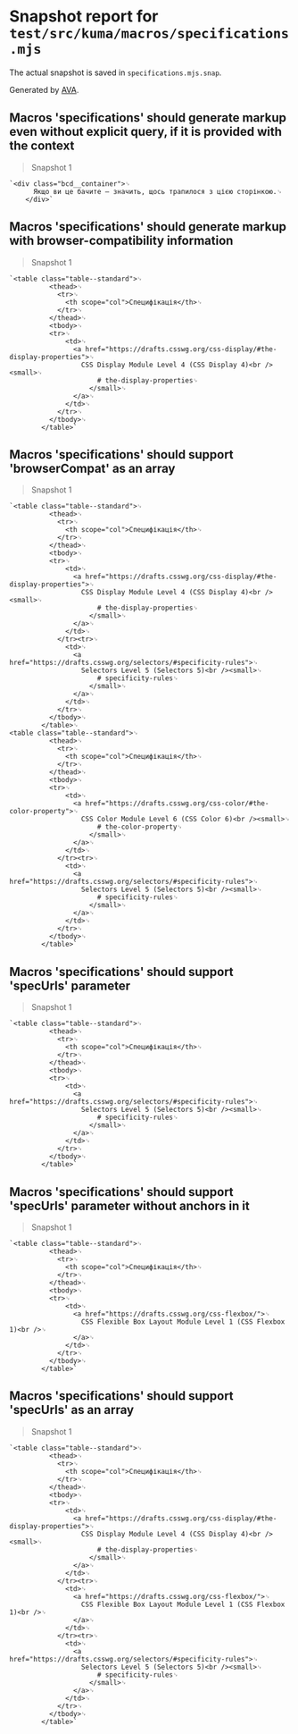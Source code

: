 # Snapshot report for `test/src/kuma/macros/specifications.mjs`

The actual snapshot is saved in `specifications.mjs.snap`.

Generated by [AVA](https://avajs.dev).

## Macros 'specifications' should generate markup even without explicit query, if it is provided with the context

> Snapshot 1

    `<div class="bcd__container">␊
          Якщо ви це бачите — значить, щось трапилося з цією сторінкою.␊
        </div>`

## Macros 'specifications' should generate markup with browser-compatibility information

> Snapshot 1

    `<table class="table--standard">␊
              <thead>␊
                <tr>␊
                  <th scope="col">Специфікація</th>␊
                </tr>␊
              </thead>␊
              <tbody>␊
              <tr>␊
                  <td>␊
                    <a href="https://drafts.csswg.org/css-display/#the-display-properties">␊
                      CSS Display Module Level 4 (CSS Display 4)<br /><small>␊
                          # the-display-properties␊
                        </small>␊
                    </a>␊
                  </td>␊
                </tr>␊
              </tbody>␊
            </table>`

## Macros 'specifications' should support 'browserCompat' as an array

> Snapshot 1

    `<table class="table--standard">␊
              <thead>␊
                <tr>␊
                  <th scope="col">Специфікація</th>␊
                </tr>␊
              </thead>␊
              <tbody>␊
              <tr>␊
                  <td>␊
                    <a href="https://drafts.csswg.org/css-display/#the-display-properties">␊
                      CSS Display Module Level 4 (CSS Display 4)<br /><small>␊
                          # the-display-properties␊
                        </small>␊
                    </a>␊
                  </td>␊
                </tr><tr>␊
                  <td>␊
                    <a href="https://drafts.csswg.org/selectors/#specificity-rules">␊
                      Selectors Level 5 (Selectors 5)<br /><small>␊
                          # specificity-rules␊
                        </small>␊
                    </a>␊
                  </td>␊
                </tr>␊
              </tbody>␊
            </table>␊
    <table class="table--standard">␊
              <thead>␊
                <tr>␊
                  <th scope="col">Специфікація</th>␊
                </tr>␊
              </thead>␊
              <tbody>␊
              <tr>␊
                  <td>␊
                    <a href="https://drafts.csswg.org/css-color/#the-color-property">␊
                      CSS Color Module Level 6 (CSS Color 6)<br /><small>␊
                          # the-color-property␊
                        </small>␊
                    </a>␊
                  </td>␊
                </tr><tr>␊
                  <td>␊
                    <a href="https://drafts.csswg.org/selectors/#specificity-rules">␊
                      Selectors Level 5 (Selectors 5)<br /><small>␊
                          # specificity-rules␊
                        </small>␊
                    </a>␊
                  </td>␊
                </tr>␊
              </tbody>␊
            </table>`

## Macros 'specifications' should support 'specUrls' parameter

> Snapshot 1

    `<table class="table--standard">␊
              <thead>␊
                <tr>␊
                  <th scope="col">Специфікація</th>␊
                </tr>␊
              </thead>␊
              <tbody>␊
              <tr>␊
                  <td>␊
                    <a href="https://drafts.csswg.org/selectors/#specificity-rules">␊
                      Selectors Level 5 (Selectors 5)<br /><small>␊
                          # specificity-rules␊
                        </small>␊
                    </a>␊
                  </td>␊
                </tr>␊
              </tbody>␊
            </table>`

## Macros 'specifications' should support 'specUrls' parameter without anchors in it

> Snapshot 1

    `<table class="table--standard">␊
              <thead>␊
                <tr>␊
                  <th scope="col">Специфікація</th>␊
                </tr>␊
              </thead>␊
              <tbody>␊
              <tr>␊
                  <td>␊
                    <a href="https://drafts.csswg.org/css-flexbox/">␊
                      CSS Flexible Box Layout Module Level 1 (CSS Flexbox 1)<br />␊
                    </a>␊
                  </td>␊
                </tr>␊
              </tbody>␊
            </table>`

## Macros 'specifications' should support 'specUrls' as an array

> Snapshot 1

    `<table class="table--standard">␊
              <thead>␊
                <tr>␊
                  <th scope="col">Специфікація</th>␊
                </tr>␊
              </thead>␊
              <tbody>␊
              <tr>␊
                  <td>␊
                    <a href="https://drafts.csswg.org/css-display/#the-display-properties">␊
                      CSS Display Module Level 4 (CSS Display 4)<br /><small>␊
                          # the-display-properties␊
                        </small>␊
                    </a>␊
                  </td>␊
                </tr><tr>␊
                  <td>␊
                    <a href="https://drafts.csswg.org/css-flexbox/">␊
                      CSS Flexible Box Layout Module Level 1 (CSS Flexbox 1)<br />␊
                    </a>␊
                  </td>␊
                </tr><tr>␊
                  <td>␊
                    <a href="https://drafts.csswg.org/selectors/#specificity-rules">␊
                      Selectors Level 5 (Selectors 5)<br /><small>␊
                          # specificity-rules␊
                        </small>␊
                    </a>␊
                  </td>␊
                </tr>␊
              </tbody>␊
            </table>`
